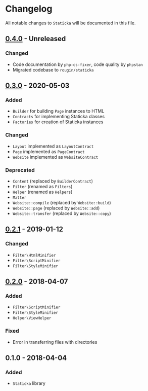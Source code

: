 # Changelog

All notable changes to `Staticka` will be documented in this file.

## [0.4.0](https://github.com/staticka/staticka/compare/v0.3.0...v0.4.0) - Unreleased

### Changed
- Code documentation by `php-cs-fixer`, code quality by `phpstan`
- Migrated codebase to `rougin/staticka`

## [0.3.0](https://github.com/staticka/staticka/compare/v0.2.1...v0.3.0) - 2020-05-03

### Added
- `Builder` for building `Page` instances to HTML
- `Contracts` for implementing Staticka classes
- `Factories` for creation of Staticka instances

### Changed
- `Layout` implemented as `LayoutContract`
- `Page` implemented as `PageContract`
- `Website` implemented as `WebsiteContract`

### Deprecated
- `Content` (replaced by `BuilderContract`)
- `Filter` (renamed as `Filters`)
- `Helper` (renamed as `Helpers`)
- `Matter`
- `Website::compile` (replaced by `Website::build`)
- `Website::page` (replaced by `Website::add`)
- `Website::transfer` (replaced by `Website::copy`)

## [0.2.1](https://github.com/staticka/staticka/compare/v0.2.0...v0.2.1) - 2019-01-12

### Changed
- `Filter\HtmlMinifier`
- `Filter\ScriptMinifier`
- `Filter\StyleMinifier`

## [0.2.0](https://github.com/staticka/staticka/compare/v0.1.0...v0.2.0) - 2018-04-07

### Added
- `Filter\ScriptMinifier`
- `Filter\StyleMinifier`
- `Helper\ViewHelper`

### Fixed
- Error in transferring files with directories 

## 0.1.0 - 2018-04-04

### Added
- `Staticka` library
